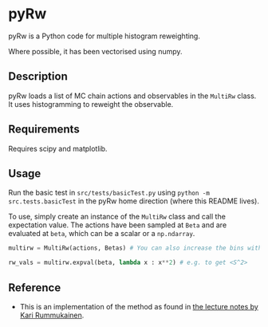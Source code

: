 # pyRw

pyRw is a Python code for multiple histogram reweighting.

Where possible, it has been vectorised using numpy.

## Description

pyRw loads a list of MC chain actions and observables in
the `MultiRw` class. It uses histogramming to reweight
the observable.

## Requirements

Requires scipy and matplotlib.

## Usage

Run the basic test in `src/tests/basicTest.py` using `python -m
src.tests.basicTest` in the pyRw home direction (where this README lives).

To use, simply create an instance of the `MultiRw` class and call the
expectation value. The actions have been sampled at `Beta` and are evaluated
at `beta`, which can be a scalar or a `np.ndarray`.

``` python
multirw = MultiRw(actions, Betas) # You can also increase the bins with bins=250

rw_vals = multirw.expval(beta, lambda x : x**2) # e.g. to get <S^2> 

```

## Reference

- This is an implementation of the method as found in [the lecture notes by Kari
Rummukainen](https://www.mv.helsinki.fi/home/rummukai/lectures/montecarlo_oulu/lectures/mc_notes4.pdf).
